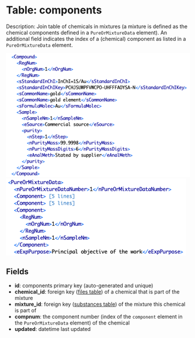 # Table: components

Description: Join table of chemicals in mixtures (a mixture is defined as the chemical 
components defined in a `PureOrMixtureData` element). An additional field indicates the index
of a (chemical) component as listed in a `PureOrMixtureData` element.

![Compound Section](../images/thermoml/thermoml_example_compound.png)
![Component of PureOrMixtureData Element](../images/thermoml_chemicalsdataset.png)

## Fields
* **id**: components primary key (auto-generated and unique)
* **chemical_id**: foreign key ([files table](table_files.md)) of a chemical that is part of the mixture
* **mixture_id**: foreign key ([substances table](table_substances.md)) of the mixture this chemical is part of
* **compnum**: the component number (index of the `component` element in the `PureOrMixtureData` element) of the chemical
* **updated**: datetime last updated
